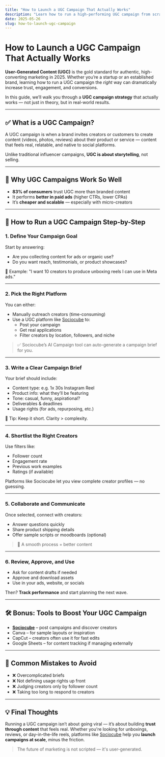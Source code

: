 ```yaml
---
title: "How to Launch a UGC Campaign That Actually Works"
description: "Learn how to run a high-performing UGC campaign from scratch. This guide breaks down strategy, tools, and tips brands need to drive real results with user-generated content."
date: 2025-05-26
slug: how-to-launch-ugc-campaign
---
```


# How to Launch a UGC Campaign That Actually Works

**User-Generated Content (UGC)** is the gold standard for authentic, high-converting marketing in 2025. Whether you’re a startup or an established brand, learning how to run a UGC campaign the *right* way can dramatically increase trust, engagement, and conversions.

In this guide, we’ll walk you through a **UGC campaign strategy** that actually works — not just in theory, but in real-world results.

---

## ✅ What is a UGC Campaign?

A UGC campaign is when a brand invites creators or customers to create content (videos, photos, reviews) about their product or service — content that feels real, relatable, and native to social platforms.

Unlike traditional influencer campaigns, **UGC is about storytelling**, not selling.

---

## 🧠 Why UGC Campaigns Work So Well

- **83% of consumers** trust UGC more than branded content
- It performs **better in paid ads** (higher CTRs, lower CPAs)
- It’s **cheaper and scalable** — especially with micro-creators

---

## 🚀 How to Run a UGC Campaign Step-by-Step

### 1. Define Your Campaign Goal

Start by answering:
- Are you collecting content for ads or organic use?
- Do you want reach, testimonials, or product showcases?

📌 Example: "I want 10 creators to produce unboxing reels I can use in Meta ads."

---

### 2. Pick the Right Platform

You can either:
- Manually outreach creators (time-consuming)
- Use a UGC platform like [Sociocube](https://sociocube.com) to:
    - Post your campaign
    - Get real applications
    - Filter creators by location, followers, and niche

> ✅ Sociocube’s AI Campaign tool can auto-generate a campaign brief for you.

---

### 3. Write a Clear Campaign Brief

Your brief should include:
- Content type: e.g. 1x 30s Instagram Reel
- Product info: what they’ll be featuring
- Tone: casual, funny, aspirational?
- Deliverables & deadlines
- Usage rights (for ads, repurposing, etc.)

📌 Tip: Keep it short. Clarity > complexity.

---

### 4. Shortlist the Right Creators

Use filters like:
- Follower count
- Engagement rate
- Previous work examples
- Ratings (if available)

Platforms like Sociocube let you view complete creator profiles — no guessing.

---

### 5. Collaborate and Communicate

Once selected, connect with creators:
- Answer questions quickly
- Share product shipping details
- Offer sample scripts or moodboards (optional)

> 🤝 A smooth process = better content

---

### 6. Review, Approve, and Use

- Ask for content drafts if needed
- Approve and download assets
- Use in your ads, website, or socials

Then? **Track performance** and start planning the next wave.

---

## 🛠 Bonus: Tools to Boost Your UGC Campaign

- **[Sociocube](https://sociocube.com)** – post campaigns and discover creators
- Canva – for sample layouts or inspiration
- CapCut – creators often use it for fast edits
- Google Sheets – for content tracking if managing externally

---

## 🧩 Common Mistakes to Avoid

- ❌ Overcomplicated briefs
- ❌ Not defining usage rights up front
- ❌ Judging creators only by follower count
- ❌ Taking too long to respond to creators

---

## 💡 Final Thoughts

Running a UGC campaign isn’t about going viral — it’s about building **trust through content** that feels real. Whether you're looking for unboxings, reviews, or day-in-the-life reels, platforms like [Sociocube](https://sociocube.com) help you **launch campaigns at scale**, minus the friction.

> The future of marketing is not scripted — it's user-generated.
